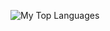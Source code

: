 ![My Top Languages](https://github-readme-stats.vercel.app/api/top-langs/?username=nullromo&layout=compact)
